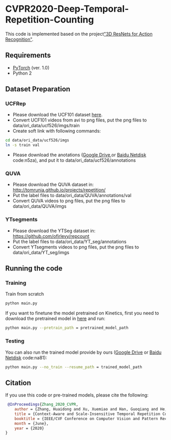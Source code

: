 # CVPR2020-Deep-Temporal-Repetition-Counting
This code is implemented based on the project["3D ResNets for Action Recognition"](https://github.com/kenshohara/3D-ResNets-PyTorch). 

## Requirements

* [PyTorch](http://pytorch.org/) (ver. 1.0)
* Python 2

## Dataset Preparation

### UCFRep
* Please download the UCF101 dataset [here](http://crcv.ucf.edu/data/UCF101.php).
 * Convert UCF101 videos from avi to png files, put the png files to data/ori_data/ucf526/imgs/train
 * Create soft link with following commands:
```bash
cd data/ori_data/ucf526/imgs
ln -s train val
```
* Please download the anotations ([Google Drive](https://drive.google.com/file/d/1c0v51oP44lY_PhpJp8KYAwDaQmxj2zcs/view?usp=sharing),or [Baidu Netdisk](https://pan.baidu.com/s/1nHQZ8P-JZPTo4IRlcOBoHA) code:n5za), and put it to data/ori_data/ucf526/annotations

### QUVA
* Please download the QUVA dataset in: http://tomrunia.github.io/projects/repetition/
 * Put the label files to data/ori_data/QUVA/annotations/val
 * Convert QUVA videos to png files, put the png files to data/ori_data/QUVA/imgs
 
### YTsegments
* Please download the YTSeg dataset in: https://github.com/ofirlevy/repcount 
 * Put the label files to data/ori_data/YT_seg/annotations
 * Convert YTsegments videos to png files, put the png files to data/ori_data/YT_seg/imgs

## Running the code
### Training
Train from scratch
```bash
python main.py
```
If you want to finetune the model pretrained on Kinetics, first you need to download the pretrained model in [here](https://github.com/kenshohara/3D-ResNets-PyTorch) and run:
```bash
python main.py --pretrain_path = pretrained_model_path
```

### Testing
You can also run the trained model provide by ours ([Google Drive]() or [Baidu Netdisk](https://pan.baidu.com/s/1iqwsVZDeBBdxBq3iWhPBNA) code:na81):
```bash
python main.py --no_train --resume_path = trained_model_path
```

## Citation
If you use this code or pre-trained models, please cite the following:

```bibtex
 @InProceedings{Zhang_2020_CVPR,
    author = {Zhang, Huaidong and Xu, Xuemiao and Han, Guoqiang and He, Shengfeng},
    title = {Context-Aware and Scale-Insensitive Temporal Repetition Counting},
    booktitle = {IEEE/CVF Conference on Computer Vision and Pattern Recognition (CVPR)},
    month = {June},
    year = {2020}
} 
```



